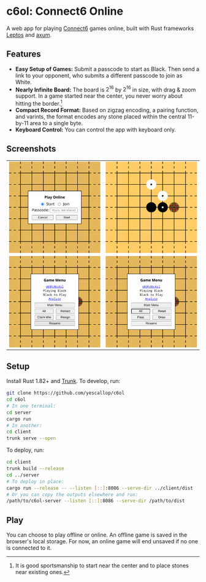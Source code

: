 # c6ol: Connect6 Online

A web app for playing [Connect6] games online, built with Rust frameworks [Leptos] and [axum].

[Connect6]: https://en.wikipedia.org/wiki/Connect6
[Leptos]: https://github.com/leptos-rs/leptos
[axum]: https://github.com/tokio-rs/axum

## Features

- **Easy Setup of Games:** Submit a passcode to start as Black. Then send a link to your opponent, who submits a different passcode to join as White.
- **Nearly Infinite Board:** The board is $2^{16}$ by $2^{16}$ in size, with drag & zoom support. In a game started near the center, you never worry about hitting the border.[^1]
- **Compact Record Format:** Based on zigzag encoding, a pairing function, and varints, the format encodes any stone placed within the central 11-by-11 area to a single byte.
- **Keyboard Control:** You can control the app with keyboard only.

[^1]: It is good sportsmanship to start near the center and to place stones near existing ones.

## Screenshots

<table>
  <tr>
    <td><img alt="Online Dialog" src="assets/online-dialog.png" /></td>
    <td><img alt="Game Play" src="assets/game-play.png" /></td>
  </tr>
  <tr>
    <td><img alt="Game Menu" src="assets/game-menu.png" /></td>
    <td><img alt="Game Menu Alt" src="assets/game-menu-alt.png" /></td>
  </tr>
</table>

## Setup

Install Rust 1.82+ and [Trunk](https://trunkrs.dev/). To develop, run:

```sh
git clone https://github.com/yescallop/c6ol
cd c6ol
# In one terminal:
cd server
cargo run
# In another:
cd client
trunk serve --open
```

To deploy, run:

```sh
cd client
trunk build --release
cd ../server
# To deploy in place:
cargo run --release -- --listen [::]:8086 --serve-dir ../client/dist
# Or you can copy the outputs elsewhere and run:
/path/to/c6ol-server --listen [::]:8086 --serve-dir /path/to/dist
```

## Play

You can choose to play offline or online.
An offline game is saved in the browser's local storage.
For now, an online game will end unsaved if no one is connected to it.
